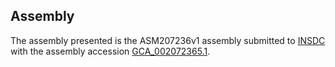 

Assembly
--------

The assembly presented is the ASM207236v1 assembly submitted to
[INSDC](http://www.insdc.org) with the assembly accession
[GCA\_002072365.1](http://www.ebi.ac.uk/ena/data/view/GCA_002072365.1).
